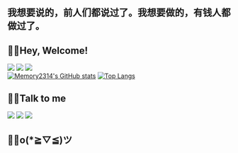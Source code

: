 ## 我想要说的，前人们都说过了。我想要做的，有钱人都做过了。
## 😶‍🌫️Hey, Welcome! 
![](https://img.shields.io/badge/Username-memory-blue)
![](https://img.shields.io/badge/Sex-Male-lightgrey)
![](https://img.shields.io/badge/Region-Chinese-red)<br>
[![Memory2314's GitHub stats](https://github-readme-stats.vercel.app/api?username=memory2314&count_private=true&show_icons=true&bg_color=7986cb,edeff8,ffffff6&title_color=4d5c92&text_color=1b1b1f&icon_color=75546f)](https://github.com/anuraghazra/github-readme-stats)
[![Top Langs](https://github-readme-stats.vercel.app/api/top-langs/?username=memory2314&layout=compact&title_color=4d5c92)](https://github.com/anuraghazra/github-readme-stats)

## 😶‍🌫️Talk to me
[![](https://img.shields.io/badge/Github-memory2314-lightgrey?style=flat-square)](https://github.com/Memory2314)
[![](https://img.shields.io/badge/Telegram-memory2314-blue?style=flat-square)](https://t.me/memory2314)
![](https://img.shields.io/badge/Coolapk-Memoryゅ-green?style=flat-square)
## 😶‍🌫️o(*≧▽≦)ツ